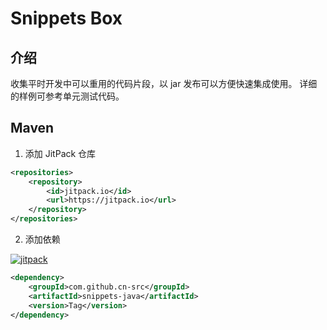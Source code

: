 # Snippets Box

## 介绍
收集平时开发中可以重用的代码片段，以 jar 发布可以方便快速集成使用。
详细的样例可参考单元测试代码。

## Maven
1. 添加 JitPack 仓库
```xml
<repositories>
    <repository>
        <id>jitpack.io</id>
        <url>https://jitpack.io</url>
    </repository>
</repositories>
```

2. 添加依赖

[![jitpack](https://jitpack.io/v/cn-src/snippets-box.svg)](https://jitpack.io/#cn-src/snippets-box)

```xml
<dependency>
    <groupId>com.github.cn-src</groupId>
    <artifactId>snippets-java</artifactId>
    <version>Tag</version>
</dependency>
```